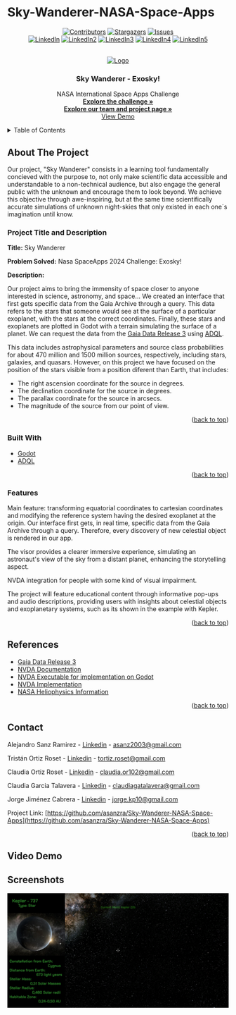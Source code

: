 # Sky-Wanderer-NASA-Space-Apps
<div align="center">
<a name="readme-top"></a>

[![Contributors][contributors-shield]][contributors-url]
[![Stargazers][stars-shield]][stars-url]
[![Issues][issues-shield]][issues-url]
<br />
[![LinkedIn][linkedin-shield]][linkedin-url1]
[![LinkedIn2][linkedin-shield]][linkedin-url2]
[![LinkedIn3][linkedin-shield]][linkedin-url3]
[![LinkedIn4][linkedin-shield]][linkedin-url4]
[![LinkedIn5][linkedin-shield]][linkedin-url5]



<!-- PROJECT LOGO -->
<br />
<div align="center">
  <a href="https://github.com/asanzra/Sky-Wanderer-NASA-Space-Apps">
    <img src="https://www.telemadrid.es/2024/06/04/noticias/madrid/_2676042494_45798373_1300x731.jpg" alt="Logo" width="729" height="411.1875">
  </a>
</div>

<h3 align="center">Sky Wanderer - Exosky!</h3>

  <p align="center">
    NASA International Space Apps Challenge
    <br />
    <a href="https://www.spaceappschallenge.org/nasa-space-apps-2024/challenges/exosky/"><strong>Explore the challenge »</strong></a>
    <br />
    <a href="https://www.spaceappschallenge.org/nasa-space-apps-2024/find-a-team/explorers-of-the-sky/"><strong>Explore our team and project page »</strong></a>
    <br />
    <a href="https://github.com/user-attachments/assets/49a90214-1aa5-4647-beba-91c0dab4ede1">View Demo</a> <!-- UPDATE URL OF DEMO!!!!-->
    <!-- ·
    <a href="https://github.com/asanzra/Sky-Wanderer-NASA-Space-Apps/issues">Report Bug/Request Feature</a> -->
  </p>
</div>





<!-- TABLE OF CONTENTS -->
<details>
  <summary>Table of Contents</summary>
  <ol>
    <li>
      <a href="#about-the-project">About The Project</a>
      <ul>
        <li><a href="#project-title-and-description">Project Title and Description</a></li>
        <li><a href="#built-with">Built With</a></li>
        <li><a href="#Features">Features</a></li>
        <li><a href="#Usage">Usage</a></li>
      </ul>
    </li>
    <li>
        <a href="#Installation Instructions">Installation Instructions</a>
    </li>
    <li><a href="#references">References</a></li>
    <li><a href="#contact">Contact</a></li>
  </ol>
</details>

<!-- ABOUT THE PROJECT -->
## About The Project

Our project, "Sky Wanderer" consists in a learning tool fundamentally concieved with the purpose to, not only make scientific data accessible and understandable to a non-technical audience, but also engage the general public with the unknown and encourage them to look beyond. We achieve this objective through awe-inspiring, but at the same time scientifically accurate simulations of unknown night-skies that only existed in each one´s imagination until know. 

### Project Title and Description

<b>Title:</b> Sky Wanderer

<b>Problem Solved:</b>  Nasa SpaceApps 2024 Challenge: Exosky!

<b>Description:</b> 

Our project aims to bring the immensity of space closer to anyone interested in science, astronomy, and space...
We created an interface that first gets specific data from the Gaia Archive through a query. This data refers to the stars that someone would see at the surface of a particular exoplanet, with the stars at the correct coordinates.  Finally, these stars and exoplanets are plotted in Godot with a terrain simulating the surface of a planet. We can request the data from the [Gaia Data Release 3](https://www.cosmos.esa.int/web/gaia/data-release-3) using [ADQL](https://www.ivoa.net/documents/ADQL/20230418/PR-ADQL-2.1-20230418.html#tth_sEc4.6.1). 

This data includes astrophysical parameters and source class probabilities for about 470 million and 1500 million sources, respectively, including stars, galaxies, and quasars. However, on this project we have focused on the position of the stars visible from a position diferent than Earth, that includes:
- The right ascension coordinate for the source in degrees.
- The declination coordinate for the source in degrees.
- The parallax coordinate for the source in arcsecs.
- The magnitude of the source from our point of view. 

<p align="right">(<a href="#readme-top">back to top</a>)</p>

### Built With

* [Godot](https://www.tensorflow.org/)
* [ADQL](https://www.ivoa.net/documents/ADQL/20230418/PR-ADQL-2.1-20230418.html#tth_sEc4.6.1)

<p align="right">(<a href="#readme-top">back to top</a>)</p>

### Features

Main feature: transforming equatorial coordinates to cartesian coordinates and modifying the reference system having the desired exoplanet at the origin. Our interface first gets, in real time, specific data from the Gaia Archive through a query. Therefore, every discovery of new celestial object is rendered in our app. 

The visor provides a clearer immersive experience, simulating an astronaut's view of the sky from a distant planet, enhancing the storytelling aspect. 

NVDA integration for people with some kind of visual impairment. 

The project will feature educational content through informative pop-ups and audio descriptions, providing users with insights about celestial objects and exoplanetary systems, such as its shown in the example with Kepler. 

<p align="right">(<a href="#readme-top">back to top</a>)</p>

## References

* [Gaia Data Release 3](https://www.cosmos.esa.int/web/gaia/data-release-3)
* [NVDA Documentation](https://scikit-learn.org/)
* [NVDA Executable for implementation on Godot](https://numpy.org/)
* [NVDA Implementation](https://pandas.pydata.org/)
* [NASA Heliophysics Information](https://matplotlib.org/)

<p align="right">(<a href="#readme-top">back to top</a>)</p>

## Contact

Alejandro Sanz Ramirez - [Linkedin](https://www.linkedin.com/in/alejandro-sanz-ramirez-3b631a201/) - asanz2003@gmail.com

Tristán Ortiz Roset - [Linkedin](https://www.linkedin.com/in/tristan-ortiz-roset-ba2762221/) - tortiz.roset@gmail.com

Claudia Ortiz Roset - [Linkedin](https://www.linkedin.com/in/claudia-ortiz-roset) - claudia.or102@gmail.com 

Claudia Garcia Talavera - [Linkedin](https://www.linkedin.com/in/claudia-garc%C3%ADa-talavera-060289215) - claudiagatalavera@gmail.com

Jorge Jiménez Cabrera - [Linkedin](https://www.linkedin.com/in/jorge-jimenez-cabrera/) - jorge.kp10@gmail.com

Project Link: [https://github.com/asanzra/Sky-Wanderer-NASA-Space-Apps](https://github.com/asanzra/Sky-Wanderer-NASA-Space-Apps)

<p align="right">(<a href="#readme-top">back to top</a>)</p>


## Video Demo

<!-- https://github.com/user-attachments/assets/49a90214-1aa5-4647-beba-91c0dab4ede1 -->

## Screenshots

![Alt Text](https://github.com/asanzra/Sky-Wanderer-NASA-Space-Apps/blob/main/Captura_info.png)




<!-- MARKDOWN LINKS & IMAGES -->
<!-- https://www.markdownguide.org/basic-syntax/#reference-style-links -->

[contributors-shield]: https://img.shields.io/github/contributors/asanzra/Sky-Wanderer-NASA-Space-Apps.svg?style=for-the-badge
[contributors-url]: https://github.com/asanzra/Sky-Wanderer-NASA-Space-Apps/graphs/contributors
[stars-shield]: https://img.shields.io/github/stars/asanzra/Sky-Wanderer-NASA-Space-Apps.svg?style=for-the-badge
[stars-url]: https://github.com/asanzra/asanzra/Sky-Wanderer-NASA-Space-Apps/stargazers
[issues-shield]: https://img.shields.io/github/issues/asanzra/Sky-Wanderer-NASA-Space-Apps.svg?style=for-the-badge
[issues-url]: https://github.com/asanzra/Sky-Wanderer-NASA-Space-Apps/issues
[license-shield]: https://img.shields.io/github/license/asanzra/Sky-Wanderer-NASA-Space-Apps.svg?style=for-the-badge
[license-url]: https://github.com/asanzra/Sky-Wanderer-NASA-Space-Apps/blob/master/LICENSE.txt
[linkedin-shield]: https://img.shields.io/badge/-LinkedIn-black.svg?style=for-the-badge&logo=linkedin&colorB=555
[linkedin-url1]: https://www.linkedin.com/in/alejandro-sanz-ramirez-3b631a201/
[linkedin-url2]: https://www.linkedin.com/in/tristan-ortiz-roset-ba2762221/
[linkedin-url3]: https://www.linkedin.com/in/claudia-ortiz-roset
[linkedin-url4]: https://www.linkedin.com/in/claudia-garc%C3%ADa-talavera-060289215
[linkedin-url5]: https://www.linkedin.com/in/jorge-jimenez-cabrera/
